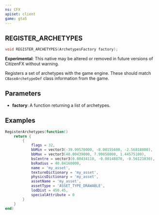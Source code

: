 ```yaml
---
ns: CFX
apiset: client
game: gta5
---
```

## REGISTER_ARCHETYPES

```c
void REGISTER_ARCHETYPES(ArchetypesFactory factory);
```

**Experimental**: This native may be altered or removed in future versions of CitizenFX without warning.

Registers a set of archetypes with the game engine. These should match `CBaseArchetypeDef` class information from the game.

## Parameters
* **factory**: A function returning a list of archetypes.

## Examples

```lua
RegisterArchetypes(function()
	return {
		{
			flags = 32,
			bbMin = vector3(-39.99570000, -8.00155600, -2.56818800),
			bbMax = vector3(40.00439000, 7.99858000, 1.44575100),
			bsCentre = vector3(0.00434110, -0.00148870, -0.56121830),
			bsRadius = 40.84160000,
			name = 'my_asset',
			textureDictionary = 'my_asset',
			physicsDictionary = 'my_asset',
			assetName = 'my_asset',
			assetType = 'ASSET_TYPE_DRAWABLE',
			lodDist = 450.45,
			specialAttribute = 0
		}
	}
end)
```